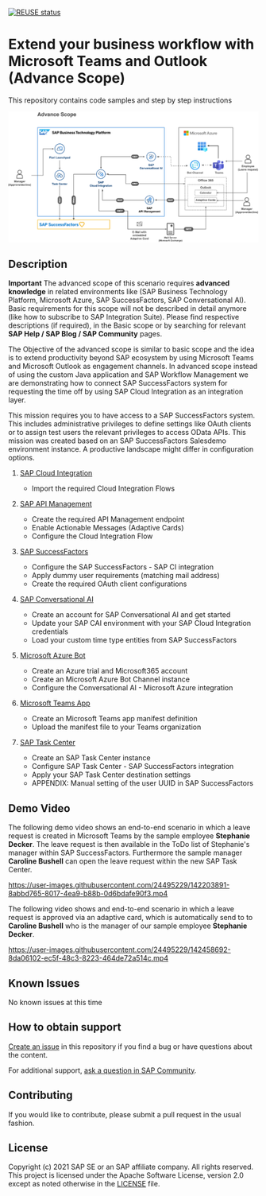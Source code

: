 [![REUSE status](https://api.reuse.software/badge/github.com/SAP-samples/btp-extend-workflow-cai-msteams)](https://api.reuse.software/info/github.com/SAP-samples/btp-extend-workflow-cai-msteams)

# Extend your business workflow with Microsoft Teams and Outlook (Advance Scope)

This repository contains code samples and step by step instructions 

![Solution Architecture](-/../images/Advance%20Scope.png)

## Description

**Important**
The advanced scope of this scenario requires **advanced knowledge** in related environments like (SAP Business Technology Platform, Microsoft Azure, SAP SuccessFactors, SAP Conversational AI). Basic requirements for this scope will not be described in detail anymore (like how to subscribe to SAP Integration Suite). Please find respective descriptions (if required), in the Basic scope or by searching for relevant **SAP Help / SAP Blog / SAP Community** pages. 


The Objective of the advanced scope is similar to basic scope and the idea is to extend productivity beyond SAP ecosystem by using Microsoft Teams and Microsoft Outlook as engagement channels. In advanced scope instead of using the custom Java application and SAP Workflow Management we are demonstrating how to connect SAP SuccessFactors system for requesting the time off by using SAP Cloud Integration as an integration layer.

This mission requires you to have access to a SAP SuccessFactors system. This includes administrative privileges to define settings like OAuth clients or to assign test users the relevant privileges to access OData APIs. This mission was created based on an SAP SuccessFactors Salesdemo environment instance. A productive landscape might differ in configuration options.

1. [SAP Cloud Integration ](./Part1-CloudIntegration/README.md)
   - Import the required Cloud Integration Flows

2. [SAP API Management](./Part2-APIManagement/README.md)
   - Create the required API Management endpoint
   - Enable Actionable Messages (Adaptive Cards)
   - Configure the Cloud Integration Flow

3. [SAP SuccessFactors](./Part3-SuccessFactors/README.md)
   - Configure the SAP SuccessFactors - SAP CI integration
   - Apply dummy user requirements (matching mail address)
   - Create the required OAuth client configurations

4. [SAP Conversational AI](./Part4-ConversationalAI/README.md)
   - Create an account for SAP Conversational AI and get started
   - Update your SAP CAI environment with your SAP Cloud Integration credentials
   - Load your custom time type entities from SAP SuccessFactors 

5. [Microsoft Azure Bot](./Part5-MSAzureBot/README.md)
   - Create an Azure trial and Microsoft365 account
   - Create an Microsoft Azure Bot Channel instance
   - Configure the Conversational AI - Microsoft Azure integration

6. [Microsoft Teams App](./Part6-MSTeamsApp/README.md)
   - Create an Microsoft Teams app manifest definition
   - Upload the manifest file to your Teams organization

7. [SAP Task Center](./Part7-TaskCenter/README.md)
   - Create an SAP Task Center instance
   - Configure SAP Task Center - SAP SuccessFactors integration
   - Apply your SAP Task Center destination settings
   - APPENDIX: Manual setting of the user UUID in SAP SuccessFactors

## Demo Video

The following demo video shows an end-to-end scenario in which a leave request is created in Microsoft Teams by the sample employee **Stephanie Decker**. The leave request is then available in the ToDo list of Stephanie's manager within SAP SuccessFactors. Furthermore the sample manager **Caroline Bushell** can open the leave request within the new SAP Task Center. 

https://user-images.githubusercontent.com/24495229/142203891-8abbd765-8017-4ea9-b88b-0d6bdafe90f3.mp4

The following video shows and end-to-end scenario in which a leave request is approved via an adaptive card, which is automatically send to to **Caroline Bushell** who is the manager of our sample employee **Stephanie Decker**. 

https://user-images.githubusercontent.com/24495229/142458692-8da06102-ec5f-48c3-8223-464de72a514c.mp4


## Known Issues

No known issues at this time
## How to obtain support

[Create an issue](https://github.com/SAP-samples/btp-extend-workflow-cai-msteams/issues) in this repository if you find a bug or have questions about the content.
 
For additional support, [ask a question in SAP Community](https://answers.sap.com/questions/ask.html).

## Contributing

If you would like to contribute, please submit a pull request in the usual fashion.

## License
Copyright (c) 2021 SAP SE or an SAP affiliate company. All rights reserved. This project is licensed under the Apache Software License, version 2.0 except as noted otherwise in the [LICENSE](LICENSES/Apache-2.0.txt) file.
